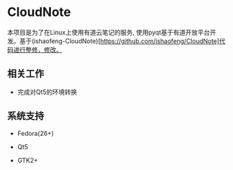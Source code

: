 # CloudNote

本项目是为了在Linux上使用有道云笔记的服务, 使用pyqt基于有道开放平台开发。基于(ishaofeng-CloudNote)[https://github.com/ishaofeng/CloudNote]代码进行整修，修改。

## 相关工作

- 完成对Qt5的环境转换

## 系统支持

- Fedora(26+)

- Qt5

- GTK2+
